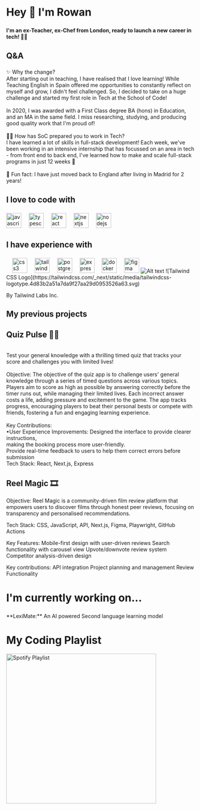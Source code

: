 <h1 align="left">Hey 👋 I'm Rowan</h1>

###

<h4 align="left">I'm an ex-Teacher, ex-Chef from London, ready to launch a new career in tech! 👨‍💻</h4>

###

<h2 align="left">Q&A</h2>

###

<p align="left">✨ Why the change?<br>After starting out in teaching, I have realised that I love learning! While Teaching English in Spain offered me opportunities to constantly reflect on myself and grow, I didn't feel challenged. So, I decided to take on a huge challenge and started my first role in Tech at the School of Code!<br><br>In 2020, I was awarded with a First Class degree BA (hons) in Education, and an MA in the same field. I miss researching, studying, and producing good quality work that I'm proud of!<br><br>👨‍🎓 How has SoC prepared you to work in Tech?<br>I have learned a lot of skills in full-stack development! Each week, we've been working in an intensive internship that has focussed on an area in tech - from front end to back end, I've learned how to make and scale full-stack programs in just 12 weeks 🎉<br><br>🎲 Fun fact: I have just moved back to England after living in Madrid for 2 years!</p>

###

<h2 align="left">I love to code with</h2>

###

<div align="left">
  <img src="https://cdn.jsdelivr.net/gh/devicons/devicon/icons/javascript/javascript-original.svg" height="40" alt="javascript logo"  />
  <img width="12" />
  <img src="https://cdn.jsdelivr.net/gh/devicons/devicon/icons/typescript/typescript-original.svg" height="40" alt="typescript logo"  />
  <img width="12" />
  <img src="https://cdn.jsdelivr.net/gh/devicons/devicon/icons/react/react-original.svg" height="40" alt="react logo"  />
  <img width="12" />
  <img src="https://cdn.jsdelivr.net/gh/devicons/devicon/icons/nextjs/nextjs-original.svg" height="40" alt="nextjs logo"  />
  <img width="12" />
  <img src="https://cdn.jsdelivr.net/gh/devicons/devicon/icons/nodejs/nodejs-original.svg" height="40" alt="nodejs logo"  />
</div>

###

<h2 align="left">I have experience with</h2>

###

<div align="left">
  <img width="12" />
  <img src="https://cdn.jsdelivr.net/gh/devicons/devicon/icons/css3/css3-original.svg" height="40" alt="css3 logo"  />
  <img width="12" />
  <img src="https://cdn.jsdelivr.net/gh/devicons/devicon/icons/tailwindcss/tailwindcss-original-wordmark.svg" height="40" alt="tailwindcss logo"  />
  <img width="12" />
  <img src="https://cdn.jsdelivr.net/gh/devicons/devicon/icons/postgresql/postgresql-original.svg" height="40" alt="postgresql logo"  />
  <img width="12" />
  <img src="https://cdn.jsdelivr.net/gh/devicons/devicon/icons/express/express-original.svg" height="40" alt="express logo"  />
  <img width="12" />
  <img src="https://cdn.jsdelivr.net/gh/devicons/devicon/icons/docker/docker-original.svg" height="40" alt="docker logo"  />
  <img width="12" />
  <img src="https://cdn.jsdelivr.net/gh/devicons/devicon/icons/figma/figma-original.svg" height="40" alt="figma logo"  />
  <img title="a title" alt="Alt text" src="file:///C:/Users/rowan/Downloads/Tailwind_CSS_logo.svg">
  ![Tailwind CSS Logo](https://tailwindcss.com/_next/static/media/tailwindcss-logotype.4d83b2a51a7da9f27aa29d0953526a63.svg)

By Tailwind Labs Inc.  
</div>

<h2 align="left">My previous projects</h2>

###
<h2 align="left">Quiz Pulse 👨‍🏫</h2>
<p><br>Test your general knowledge with a thrilling timed quiz that tracks your score and challenges you with limited lives!<br><br>Objective: The objective of the quiz app is to challenge users' general knowledge through a series of timed questions across various topics. Players aim to score as high as possible by answering correctly before the timer runs out, while managing their limited lives. Each incorrect answer costs a life, adding pressure and excitement to the game. The app tracks progress, encouraging players to beat their personal bests or compete with friends, fostering a fun and engaging learning experience.<br><br>Key Contributions:<br>•User Experience Improvements: Designed the interface to provide clearer instructions,<br>making the booking process more user-friendly.<br>Provide real-time feedback to users to help them correct errors before<br>submission<br>Tech Stack: React, Next.js, Express</p>

<h2 align="left">Reel Magic 🎞</h2>
<p>Objective: Reel Magic is a community-driven film review platform that empowers users to discover films through honest peer reviews, focusing on transparency and personalised recommendations.

Tech Stack: CSS, JavaScript, API, Next.js, Figma, Playwright, GitHub Actions

Key Features:
Mobile-first design with user-driven reviews
Search functionality with carousel view
Upvote/downvote review system
Competitor analysis-driven design

Key contributions:
API integration
Project planning and management
Review Functionality</p>

###

<h1 align="left">I'm currently working on...</h1>

###

<p align="left">**LexiMate:** An AI powered Second language learning model</p>

###

# My Coding Playlist

<a href="https://open.spotify.com/playlist/3sjnoqYNYWBe70xgrelESc?utm_source=generator&theme=0">
    <img src="https://upload.wikimedia.org/wikipedia/commons/2/26/Spotify_logo_with_text.svg" alt="Spotify Playlist" width="400">
</a>

###
